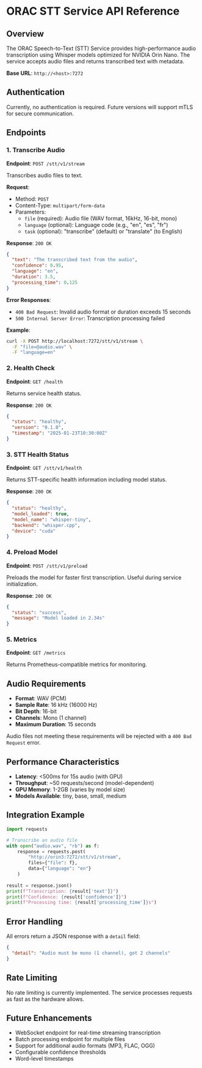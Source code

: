 # ORAC STT Service API Reference

## Overview

The ORAC Speech-to-Text (STT) Service provides high-performance audio transcription using Whisper models optimized for NVIDIA Orin Nano. The service accepts audio files and returns transcribed text with metadata.

**Base URL**: `http://<host>:7272`

## Authentication

Currently, no authentication is required. Future versions will support mTLS for secure communication.

## Endpoints

### 1. Transcribe Audio

**Endpoint**: `POST /stt/v1/stream`

Transcribes audio files to text.

**Request**:
- Method: `POST`
- Content-Type: `multipart/form-data`
- Parameters:
  - `file` (required): Audio file (WAV format, 16kHz, 16-bit, mono)
  - `language` (optional): Language code (e.g., "en", "es", "fr")
  - `task` (optional): "transcribe" (default) or "translate" (to English)

**Response**: `200 OK`
```json
{
  "text": "The transcribed text from the audio",
  "confidence": 0.95,
  "language": "en",
  "duration": 3.5,
  "processing_time": 0.125
}
```

**Error Responses**:
- `400 Bad Request`: Invalid audio format or duration exceeds 15 seconds
- `500 Internal Server Error`: Transcription processing failed

**Example**:
```bash
curl -X POST http://localhost:7272/stt/v1/stream \
  -F "file=@audio.wav" \
  -F "language=en"
```

### 2. Health Check

**Endpoint**: `GET /health`

Returns service health status.

**Response**: `200 OK`
```json
{
  "status": "healthy",
  "version": "0.1.0",
  "timestamp": "2025-01-23T10:30:00Z"
}
```

### 3. STT Health Status

**Endpoint**: `GET /stt/v1/health`

Returns STT-specific health information including model status.

**Response**: `200 OK`
```json
{
  "status": "healthy",
  "model_loaded": true,
  "model_name": "whisper-tiny",
  "backend": "whisper.cpp",
  "device": "cuda"
}
```

### 4. Preload Model

**Endpoint**: `POST /stt/v1/preload`

Preloads the model for faster first transcription. Useful during service initialization.

**Response**: `200 OK`
```json
{
  "status": "success",
  "message": "Model loaded in 2.34s"
}
```

### 5. Metrics

**Endpoint**: `GET /metrics`

Returns Prometheus-compatible metrics for monitoring.

## Audio Requirements

- **Format**: WAV (PCM)
- **Sample Rate**: 16 kHz (16000 Hz)
- **Bit Depth**: 16-bit
- **Channels**: Mono (1 channel)
- **Maximum Duration**: 15 seconds

Audio files not meeting these requirements will be rejected with a `400 Bad Request` error.

## Performance Characteristics

- **Latency**: <500ms for 15s audio (with GPU)
- **Throughput**: ~50 requests/second (model-dependent)
- **GPU Memory**: 1-2GB (varies by model size)
- **Models Available**: tiny, base, small, medium

## Integration Example

```python
import requests

# Transcribe an audio file
with open("audio.wav", "rb") as f:
    response = requests.post(
        "http://orin3:7272/stt/v1/stream",
        files={"file": f},
        data={"language": "en"}
    )
    
result = response.json()
print(f"Transcription: {result['text']}")
print(f"Confidence: {result['confidence']}")
print(f"Processing time: {result['processing_time']}s")
```

## Error Handling

All errors return a JSON response with a `detail` field:

```json
{
  "detail": "Audio must be mono (1 channel), got 2 channels"
}
```

## Rate Limiting

No rate limiting is currently implemented. The service processes requests as fast as the hardware allows.

## Future Enhancements

- WebSocket endpoint for real-time streaming transcription
- Batch processing endpoint for multiple files
- Support for additional audio formats (MP3, FLAC, OGG)
- Configurable confidence thresholds
- Word-level timestamps